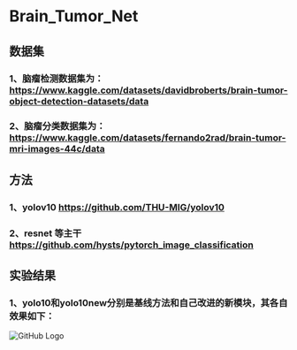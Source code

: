 # Brain_Tumor_Net
## 数据集 
### 1、脑瘤检测数据集为：https://www.kaggle.com/datasets/davidbroberts/brain-tumor-object-detection-datasets/data
### 2、脑瘤分类数据集为：https://www.kaggle.com/datasets/fernando2rad/brain-tumor-mri-images-44c/data

## 方法
### 1、yolov10 https://github.com/THU-MIG/yolov10
### 2、resnet 等主干 https://github.com/hysts/pytorch_image_classification

## 实验结果
### 1、yolo10和yolo10new分别是基线方法和自己改进的新模块，其各自效果如下：
![GitHub Logo](https://github.com/starsky68/Brain_Tumor_Net/edit/main/BT_det.png)
